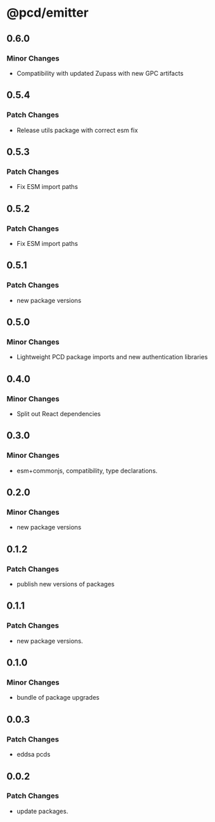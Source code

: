 # @pcd/emitter

## 0.6.0

### Minor Changes

- Compatibility with updated Zupass with new GPC artifacts

## 0.5.4

### Patch Changes

- Release utils package with correct esm fix

## 0.5.3

### Patch Changes

- Fix ESM import paths

## 0.5.2

### Patch Changes

- Fix ESM import paths

## 0.5.1

### Patch Changes

- new package versions

## 0.5.0

### Minor Changes

- Lightweight PCD package imports and new authentication libraries

## 0.4.0

### Minor Changes

- Split out React dependencies

## 0.3.0

### Minor Changes

- esm+commonjs, compatibility, type declarations.

## 0.2.0

### Minor Changes

- new package versions

## 0.1.2

### Patch Changes

- publish new versions of packages

## 0.1.1

### Patch Changes

- new package versions.

## 0.1.0

### Minor Changes

- bundle of package upgrades

## 0.0.3

### Patch Changes

- eddsa pcds

## 0.0.2

### Patch Changes

- update packages.
